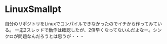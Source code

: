 # LinuxSmallpt
自分のリポジトリをLinuxでコンパイルできなかったのでイチから作ってみている。
一応2スレッドで動作は確認したが、2倍早くなってないんだよなー。シンクロが問題なんだろうとは思うが・・・
